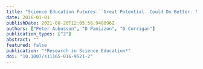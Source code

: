 ```yaml
---
title: "Science Education Futures:``Great Potential. Could Do Better. Needs to Try Harder''"
date: 2016-01-01
publishDate: 2021-08-20T12:05:58.948096Z
authors: ["Peter Aubusson", "D Panizzon", "D Corrigan"]
publication_types: ["2"]
abstract: ""
featured: false
publication: "*Research in Science Education*"
doi: "10.1007/s11165-016-9521-2"
---
```


